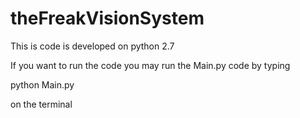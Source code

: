 # theFreakVisionSystem
This is code is developed on python 2.7 

If you want to run the code you may run the Main.py code by typing 

python Main.py

on the terminal

